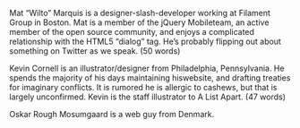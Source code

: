 Mat “Wilto” Marquis is a designer-slash-developer working at Filament Group in Boston. Mat is a member of the jQuery Mobileteam, an active member of the open source community, and enjoys a complicated relationship with the HTML5 “dialog” tag. He’s probably flipping out about something on Twitter as we speak. (50 words)

Kevin Cornell is an illustrator/designer from Philadelphia, Pennsylvania. He spends the majority of his days maintaining hiswebsite, and drafting treaties for imaginary conflicts. It is rumored he is allergic to cashews, but that is largely unconfirmed. Kevin is the staff illustrator to A List Apart. (47 words)

Oskar Rough Mosumgaard is a web guy from Denmark. 